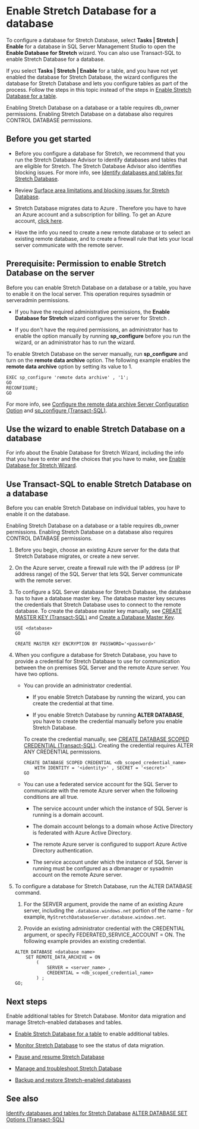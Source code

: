 <properties
	pageTitle="Enable Stretch Database for a database | Microsoft Azure"
	description="Learn how to configure a database for Stretch Database."
	services="sql-server-stretch-database"
	documentationCenter=""
	authors="douglasl"
	manager="jhubbard"
	editor="monicar"/>

<tags
	ms.service="sql-server-stretch-database"
	ms.workload="data-management"
	ms.tgt_pltfrm="na"
	ms.devlang="na"
	ms.topic="article"
	ms.date="02/26/2016"
	ms.author="douglasl"/>

# Enable Stretch Database for a database

To configure a database for Stretch Database, select **Tasks | Stretch | Enable** for a database in SQL Server Management Studio to open the **Enable Database for Stretch** wizard. You can also use Transact\-SQL to enable Stretch Database for a database.

If you select **Tasks | Stretch | Enable** for a table, and you have not yet enabled the database for Stretch Database, the wizard configures the database for Stretch Database and lets you configure tables as part of the process. Follow the steps in this topic instead of the steps in [Enable Stretch Database for a table](sql-server-stretch-database-enable-database.md).

Enabling Stretch Database on  a database or a table requires db\_owner permissions. Enabling Stretch Database on a database also requires CONTROL DATABASE permissions.

## Before you get started

-   Before you configure a database for Stretch, we recommend that you run the Stretch Database Advisor to identify databases and tables that are eligible for Stretch. The Stretch Database Advisor also identifies blocking issues. For more info, see [Identify databases and tables for Stretch Database](sql-server-stretch-database-identify-databases.md).

-   Review [Surface area limitations and blocking issues for Stretch Database](sql-server-stretch-database-limitations.md).

-   Stretch Database migrates data to Azure . Therefore you have to have an Azure account and a subscription for billing. To get an Azure account, [click here](http://azure.microsoft.com/pricing/free-trial/).

-   Have the info you need to create a new remote database or to select an existing remote database, and to create a firewall rule that lets your local server communicate with the remote server.

## <a name="EnableTSQLServer"></a>Prerequisite: Permission to enable Stretch Database on the server
Before you can enable Stretch Database on a database or a table, you have to enable it on the local server. This operation requires sysadmin or serveradmin permissions.

-   If you have the required administrative permissions, the **Enable Database for Stretch** wizard configures the server for Stretch .

-   If you don't have the required permissions,  an administrator has to enable the option manually by running **sp\_configure** before you run the wizard, or an administrator has to run the wizard.

To enable Stretch Database on the server manually, run **sp\_configure** and turn on the **remote data archive** option. The following example enables the **remote data archive** option by setting its value to 1.

```
EXEC sp_configure 'remote data archive' , '1';
GO
RECONFIGURE;
GO
```
For more info, see [Configure the remote data archive Server Configuration Option](https://msdn.microsoft.com/library/mt143175.aspx) and [sp_configure (Transact-SQL)](https://msdn.microsoft.com/library/ms188787.aspx).

## <a name="Wizard"></a>Use the wizard to enable Stretch Database on a database
For info about the Enable Database for Stretch Wizard, including the info that you have to enter and the choices that you have to make, see [Enable Database for Stretch Wizard](sql-server-stretch-database-wizard.md).

## <a name="EnableTSQLDatabase"></a>Use Transact\-SQL to enable Stretch Database on a database
Before you can enable Stretch Database on individual tables, you have to enable it on the database.

Enabling Stretch Database on  a database or a table requires db\_owner permissions. Enabling Stretch Database on a database also requires CONTROL DATABASE permissions.

1.  Before you begin, choose an existing Azure server for the data that Stretch Database migrates, or create a new server.

2.  On the Azure server, create a firewall rule with the IP address (or IP address range) of the  SQL Server that lets SQL Server communicate with the remote server.

3.  To configure a SQL Server database for Stretch Database, the database has to have a database master key. The database master key secures the credentials that Stretch Database uses to connect to the remote database. To create the database master key manually, see [CREATE MASTER KEY (Transact-SQL)](https://msdn.microsoft.com/library/ms174382.aspx) and [Create a Database Master Key](https://msdn.microsoft.com/library/aa337551.aspx).

    ```tsql
    USE <database>
    GO

    CREATE MASTER KEY ENCRYPTION BY PASSWORD='<password>'
    ```

4.  When you configure a database for Stretch Database, you have to provide a credential for Stretch Database to use for communication between the on premises SQL Server and the remote Azure server. You have two options.

    -   You can  provide an administrator credential.

        -   If you enable Stretch Database by running the wizard, you can create the credential at that time.

        -   If you enable Stretch Database by running **ALTER DATABASE**, you have to create the credential manually before you enable Stretch Database.

        To create the credential manually, see [CREATE DATABASE SCOPED CREDENTIAL (Transact-SQL)](https://msdn.microsoft.com/library/mt270260.aspx). Creating the credential requires ALTER ANY CREDENTIAL permissions.

        ```tsql
        CREATE DATABASE SCOPED CREDENTIAL <db_scoped_credential_name>
            WITH IDENTITY = '<identity>' , SECRET = '<secret>'
        GO
        ```

    -   You can use a federated service account for the SQL Server to communicate with the remote Azure server when the following conditions are all true.

        -   The service account under which the instance of SQL Server is running is a domain account.

        -   The domain account belongs to a domain whose Active Directory is federated with Azure Active Directory.

        -   The remote Azure server is configured to support Azure Active Directory authentication.

        -   The service account under which the instance of SQL Server is running must be configured as a dbmanager or sysadmin account on the remote Azure server.

5.  To configure a database for Stretch Database, run the ALTER DATABASE command.

    1.  For the SERVER argument, provide the name of an existing Azure server, including the `.database.windows.net` portion of the name \- for example, `MyStretchDatabaseServer.database.windows.net`.

    2.  Provide an existing administrator credential with the CREDENTIAL argument, or specify FEDERATED\_SERVICE\_ACCOUNT \= ON. The following example provides an existing credential.

    ```tsql
    ALTER DATABASE <database name>
        SET REMOTE_DATA_ARCHIVE = ON
            (
                SERVER = <server_name> ,
                CREDENTIAL = <db_scoped_credential_name>
            ) ;
    GO;
    ```

## Next steps
Enable additional tables for Stretch Database. Monitor data migration and manage Stretch\-enabled databases and tables.

-   [Enable Stretch Database for a table](sql-server-stretch-database-enable-table.md) to enable additional tables.

-   [Monitor Stretch Database](sql-server-stretch-database-monitor.md) to see the status of data migration.

-   [Pause and resume Stretch Database](sql-server-stretch-database-pause.md)

-   [Manage and troubleshoot Stretch Database](sql-server-stretch-database-manage.md)

-   [Backup and restore Stretch-enabled databases](sql-server-stretch-database-backup.md)

## See also
[Identify databases and tables for Stretch Database](sql-server-stretch-database-identify-databases.md)
[ALTER DATABASE SET Options (Transact-SQL)](https://msdn.microsoft.com/library/bb522682.aspx)